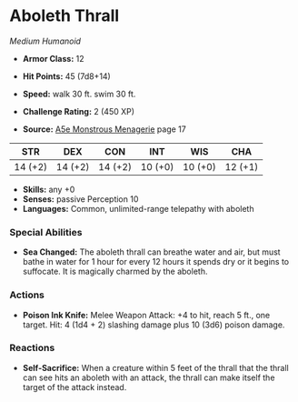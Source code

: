# Aboleth Thrall

*Medium* *Humanoid*

- **Armor Class:** 12
- **Hit Points:** 45 (7d8+14)
- **Speed:** walk 30 ft. swim 30 ft.

- **Challenge Rating:** 2 (450 XP)
- **Source:** [A5e Monstrous Menagerie](https://enpublishingrpg.com/products/level-up-monstrous-menagerie-a5e) page 17

| STR | DEX | CON | INT | WIS | CHA |
| --- | --- | --- | --- | --- | --- |
| 14 (+2) | 14 (+2) | 14 (+2) | 10 (+0) | 10 (+0) | 12 (+1) |

- **Skills:** any +0
- **Senses:** passive Perception 10
- **Languages:** Common, unlimited-range telepathy with aboleth

### Special Abilities

- **Sea Changed:** The aboleth thrall can breathe water and air, but must bathe in water for 1 hour for every 12 hours it spends dry or it begins to suffocate. It is magically charmed by the aboleth.

### Actions

- **Poison Ink Knife:** Melee Weapon Attack: +4 to hit, reach 5 ft., one target. Hit: 4 (1d4 + 2) slashing damage plus 10 (3d6) poison damage.

### Reactions

- **Self-Sacrifice:** When a creature within 5 feet of the thrall that the thrall can see hits an aboleth with an attack, the thrall can make itself the target of the attack instead.


